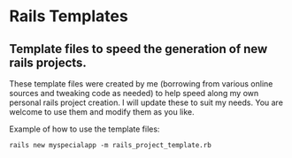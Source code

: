 # Rails Templates
## Template files to speed the generation of new rails projects.

These template files were created by me (borrowing from various online sources and tweaking code as needed) to help speed along my own personal rails project creation. I will update these to suit my needs. You are welcome to use them and modify them as you like.

Example of how to use the template files:

`rails new myspecialapp -m rails_project_template.rb`



